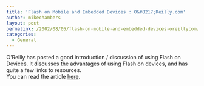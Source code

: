 ```yaml
---
title: 'Flash on Mobile and Embedded Devices : O&#8217;Reilly.com'
author: mikechambers
layout: post
permalink: /2002/08/05/flash-on-mobile-and-embedded-devices-oreillycom/
categories:
  - General
---
```



O&#8217;Reilly has posted a good introduction / discussion of using Flash on Devices. It discusses the advantages of using Flash on devices, and has quite a few links to resources.  
You can read the article [here][1].

 [1]: http://www.oreillynet.com/pub/a/javascript/2002/08/02/flash_embedded.html